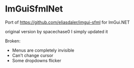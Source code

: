 # ImGuiSfmlNet
Port of https://github.com/eliasdaler/imgui-sfml for ImGui.NET

original version by spacechase0 I simply updated it

Broken:
* Menus are completely invisible
* Can't change cursor
* Some dropdowns flicker
